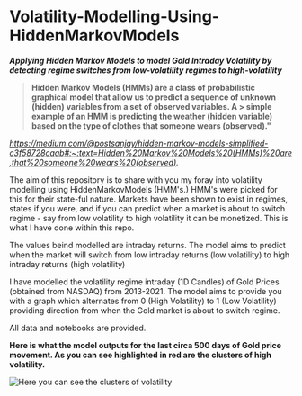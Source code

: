 # Volatility-Modelling-Using-HiddenMarkovModels
***Applying Hidden Markov Models to model Gold Intraday Volatility by detecting regime switches from low-volatility regimes to high-volatility***

> **Hidden Markov Models (HMMs) are a class of probabilistic graphical model that allow us to predict a sequence of unknown (hidden) variables from a set of observed variables. A > simple example of an HMM is predicting the weather (hidden variable) based on the type of clothes that someone wears (observed)."**

*https://medium.com/@postsanjay/hidden-markov-models-simplified-c3f58728caab#:~:text=Hidden%20Markov%20Models%20(HMMs)%20are,that%20someone%20wears%20(observed).*

The aim of this repository is to share with you my foray into volatility modelling using HiddenMarkovModels (HMM's.) HMM's were picked for this for their state-ful nature. Markets have been shown to exist in regimes, states if you were, and if you can predict when a market is about to switch regime - say from low volatility to high volatility it can be monetized. This is what I have done within this repo. 

The values beind modelled are intraday returns. The model aims to predict when the market will switch from low intraday returns (low volatility) to high intraday returns (high volatility)

I have modelled the volatility regime intraday (1D Candles) of Gold Prices (obtained from NASDAQ) from 2013-2021. The model aims to provide you with a graph which alternates from 0 (High Volatility) to 1 (Low Volatility) providing direction from when the Gold market is about to switch regime.

All data and notebooks are provided.

**Here is what the model outputs for the last circa 500 days of Gold price movement. As you can see highlighted in red are the clusters of high volatility.**

![Here you can see the clusters of volatility ](https://github.com/sweg44/Volatility-Modelling-Using-HiddenMarkovModels/blob/main/gold_volatility.jpeg)
